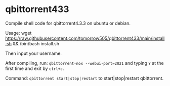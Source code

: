 # qbittorrent433
Compile shell code for qbittorrent4.3.3 on ubuntu or debian.


Usage:
wget https://raw.githubusercontent.com/tomorrow505/qbittorrent433/main/install.sh && /bin/bash install.sh

Then input your username.

After compiling, run:
`qbittorrent-nox --webui-port=2021` and typing `Y` at the first time and exit by `ctrl+c`.

Command:
`qbittorrent start|stop|restart` to start|stop|restart qbittorrent.
